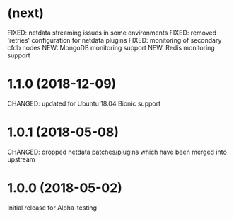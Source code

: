 # (next)
FIXED: netdata streaming issues in some environments
FIXED: removed 'retries' configuration for netdata plugins
FIXED: monitoring of secondary cfdb nodes
NEW: MongoDB monitoring support
NEW: Redis monitoring support

# 1.1.0 (2018-12-09)
CHANGED: updated for Ubuntu 18.04 Bionic support

# 1.0.1 (2018-05-08)
CHANGED: dropped netdata patches/plugins which have been merged into upstream

# 1.0.0 (2018-05-02)
Initial release for Alpha-testing

